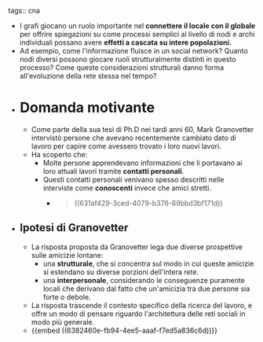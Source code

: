 tags:: cna

- I grafi giocano un ruolo importante nel **connettere il locale con il globale** per offrire spiegazioni su come processi semplici al livello di nodi e archi individuali possano avere **effetti a cascata su intere popolazioni.**
- Ad esempio, come l'informazione fluisce in un social network? Quanto nodi diversi possono giocare ruoli strutturalmente distinti in questo processo? Come queste considerazioni strutturali danno forma all'evoluzione della rete stessa nel tempo?
- # Domanda motivante
	- Come parte della sua tesi di Ph.D nei tardi anni 60, Mark Granovetter intervistò persone che avevano recentemente cambiato dato di lavoro per capire come avessero trovato i loro nuovi lavori.
	- Ha scoperto che:
		- Molte persone apprendevano informazioni che li portavano ai loro attuali lavori tramite **contatti personali**.
		- Questi contatti personali venivano spesso descritti nelle interviste come **conoscenti** invece che amici stretti.
			- > ((631af429-3ced-4079-b376-69bbd3bf171d))
- ## Ipotesi di Granovetter
	- La risposta proposta da Granovetter lega due diverse prospettive sulle amicizie lontane:
		- una **strutturale**, che si concentra sul modo in cui queste amicizie si estendano su diverse porzioni dell'intera rete.
		- una **interpersonale**, considerando le conseguenze puramente locali che derivano dal fatto che un'amicizia tra due persone sia forte o debole.
	- La risposta trascende il contesto specifico della ricerca del lavoro, e offre un modo di pensare riguardo l'architettura delle reti sociali in modo più generale.
	- {{embed ((6382460e-fb94-4ee5-aaaf-f7ed5a836c6d))}}